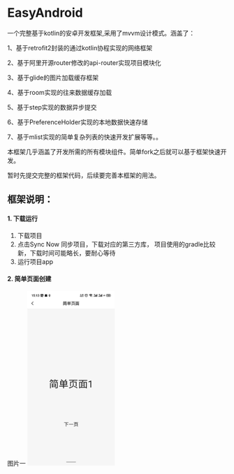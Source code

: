# EasyAndroid
一个完整基于kotlin的安卓开发框架,采用了mvvm设计模式。涵盖了：

1、基于retrofit2封装的通过kotlin协程实现的网络框架

2、基于阿里开源router修改的api-router实现项目模块化

3、基于glide的图片加载缓存框架 

4、基于room实现的往来数据缓存加载 

5、基于step实现的数据异步提交 

6、基于PreferenceHolder实现的本地数据快速存储 

7、基于mlist实现的简单复杂列表的快速开发扩展等等。。 

本框架几乎涵盖了开发所需的所有模块组件。简单fork之后就可以基于框架快速开发。

暂时先提交完整的框架代码，后续要完善本框架的用法。

## 框架说明：

#### 1. 下载运行
 1. 下载项目
 2. 点击Sync Now 同步项目，下载对应的第三方库， 项目使用的gradle比较新，下载时间可能略长，要耐心等待
 3. 运行项目app
 
#### 2. 简单页面创建
图片一  <img src = "/image/简单页面1.jpg" width = "200" height = "400" />





